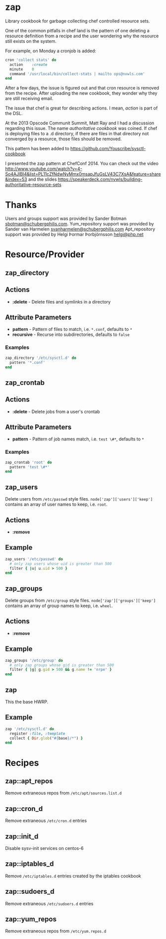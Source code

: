 zap
===

Library cookbook for garbage collecting chef controlled resource sets.

One of the common pitfalls in chef land is the pattern of one deleting a
resource definition from a recipe and the user wondering why the resource still
exists on the system.

For example, on Monday a cronjob is added:

```ruby
cron 'collect stats' do
  action	:create
  minute	0
  command '/usr/local/bin/collect-stats | mailto ops@nvwls.com'
end
```

After a few days, the issue is figured out and that cron resource is removed
from the recipe.  After uploading the new cookbook, they wonder why they are
still receiving email.

The issue that chef is great for describing actions.  I mean, *action* is part
of the DSL.

At the 2013 Opscode Communit Summit, Matt Ray and I had a discussion regarding
this issue.  The name *authoritative cookbook* was coined.  If chef is deploying
files to a .d directory, if there are files in that directory not converged by a
resource, those files should be removed.

This pattern has been added to https://github.com/Youscribe/sysctl-cookbook

I presented the zap pattern at ChefConf 2014. You can check out the
video
http://www.youtube.com/watch?v=4-So4AJlBI4&list=PL11cZfNdwNyMmx0msapJfuGsLV43C7XsA&feature=share&index=53
and the slides
https://speakerdeck.com/nvwls/building-authoritative-resource-sets

Thanks
======

Users and groups support was provided by Sander Botman <sbotman@schubergphilis.com>.
Yum_repository support was provided by Sander van Harmelen <svanharmelen@schubergphilis.com>
Apt_repository support was provided by Helgi Þormar Þorbjörnsson <helgi@php.net>

Resource/Provider
=================

zap_directory
-------------

## Actions

- **:delete** - Delete files and symlinks in a directory

## Attribute Parameters

- **pattern** - Pattern of files to match, i.e. `*.conf`, defaults to `*`
- **recursive** - Recurse into subdirectories, defaults to `false`

### Examples

```ruby
zap_directory '/etc/sysctl.d' do
  pattern '*.conf'
end
```

zap_crontab
-----------

## Actions

- **:delete** - Delete jobs from a user's crontab

## Attribute Parameters

- **pattern** - Pattern of job names match, i.e. `test \#*`, defaults to `*`

### Examples

```ruby
zap_crontab 'root' do
  pattern 'test \#*'
end
```

zap_users
---------

Delete users from `/etc/passwd` style files.
`node['zap']['users']['keep']` contains an array of user names to
keep, i.e. `root`.

## Actions

- **:remove**

## Example

```ruby
zap_users '/etc/passwd' do
  # only zap users whose uid is greater than 500
  filter { |u| u.uid > 500 }
end
```

zap_groups
----------

Delete groups from `/etc/group` style files.
`node['zap']['groups']['keep']` contains an array of group names to
keep, i.e. `wheel`.

## Actions

- **:remove**

## Example

```ruby
zap_groups '/etc/group' do
  # only zap groups whose gid is greater than 500
  filter { |g| g.gid > 500 && g.name != 'nrpe' }
end
```

zap
---

This the base HWRP.

## Example

```ruby
zap '/etc/sysctl.d' do
  register :file, :template
  collect { Dir.glob("#{base}/*") }
end
```

Recipes
=======

zap::apt_repos
--------------

Remove extraneous repos from `/etc/apt/sources.list.d`

zap::cron_d
-----------

Remove extraneous `/etc/cron.d` entries

zap::init_d
-----------

Disable sysv-init services on centos-6

zap::iptables_d
---------------

Remove `/etc/iptables.d` entries created by the iptables cookbook

zap::sudoers_d
--------------

Remove extraneous `/etc/sudoers.d` entries

zap::yum_repos
--------------

Remove extraneous repos from `/etc/yum.repos.d`
